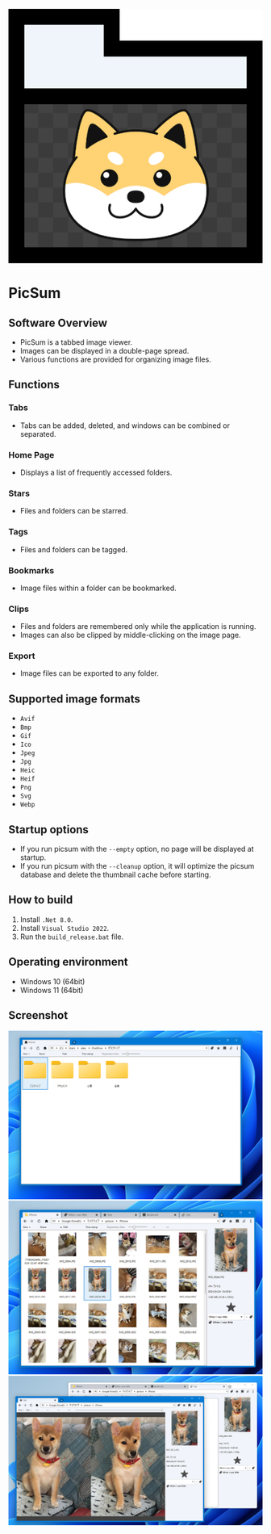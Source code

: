 ![AppIcon](./resource/appicon.png) 

# PicSum

## Software Overview
* PicSum is a tabbed image viewer.
* Images can be displayed in a double-page spread.
* Various functions are provided for organizing image files.

## Functions
### Tabs
* Tabs can be added, deleted, and windows can be combined or separated.
### Home Page
* Displays a list of frequently accessed folders.
### Stars
* Files and folders can be starred.
### Tags
* Files and folders can be tagged.
### Bookmarks
* Image files within a folder can be bookmarked.
### Clips
* Files and folders are remembered only while the application is running.
* Images can also be clipped by middle-clicking on the image page.
### Export
* Image files can be exported to any folder.

## Supported image formats
* `Avif`
* `Bmp`
* `Gif`
* `Ico`
* `Jpeg`
* `Jpg`
* `Heic`
* `Heif`
* `Png`
* `Svg`
* `Webp`

## Startup options
* If you run picsum with the `--empty` option, no page will be displayed at startup.
* If you run picsum with the `--cleanup` option, it will optimize the picsum database and delete the thumbnail cache before starting.

## How to build
1. Install `.Net 8.0`.
1. Install `Visual Studio 2022`.
1. Run the `build_release.bat` file.

## Operating environment
* Windows 10 (64bit)
* Windows 11 (64bit)

## Screenshot
![Home page](./screenshot/screenshot_001.png)
![Image view page](./screenshot/screenshot_002.png)
![Multiple Windows](./screenshot/screenshot_003.png)
